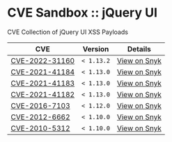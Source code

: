 # CVE Sandbox :: jQuery UI

CVE Collection of jQuery UI XSS Payloads

| CVE | Version | Details |
| ------------- | ------------- | ------------- |
| [CVE-2022-31160](https://github.com/cve-sandbox/jquery-ui/blob/main/CVE-2022-31160/index.html) | `< 1.13.2` | [View on Snyk](https://security.snyk.io/vuln/SNYK-JS-JQUERYUI-2946728) |
| [CVE-2021-41184](https://github.com/cve-sandbox/jquery-ui/blob/main/CVE-2021-41184/index.html) | `< 1.13.0` | [View on Snyk](https://security.snyk.io/vuln/SNYK-JS-JQUERYUI-1767175) |
| [CVE-2021-41183](https://github.com/cve-sandbox/jquery-ui/blob/main/CVE-2021-41183/index.html) | `< 1.13.0` | [View on Snyk](https://security.snyk.io/vuln/SNYK-JS-JQUERYUI-1767767) |
| [CVE-2021-41182](https://github.com/cve-sandbox/jquery-ui/blob/main/CVE-2021-41182/index.html) | `< 1.13.0` | [View on Snyk](https://security.snyk.io/vuln/SNYK-JS-JQUERYUI-1767167) |
| [CVE-2016-7103](https://github.com/cve-sandbox/jquery-ui/blob/main/CVE-2016-7103/index.html) | `< 1.12.0` | [View on Snyk](https://security.snyk.io/vuln/npm:jquery-ui:20160721) |
| [CVE-2012-6662](https://github.com/cve-sandbox/jquery-ui/blob/main/CVE-2012-6662/index.html) | `< 1.10.0` | [View on Snyk](https://security.snyk.io/vuln/npm:jquery-ui:20121127) |
| [CVE-2010-5312](https://github.com/cve-sandbox/jquery-ui/blob/main/CVE-2010-5312/index.html) | `< 1.10.0` | [View on Snyk](https://security.snyk.io/vuln/npm:jquery-ui:20100903) |
